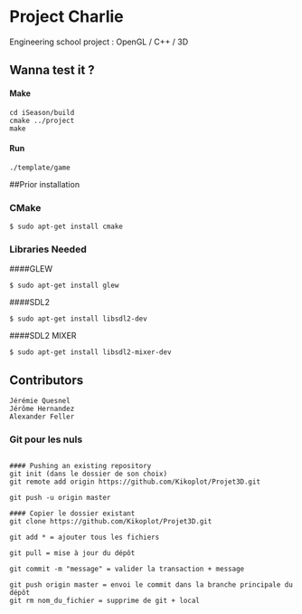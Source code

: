 # Project Charlie

Engineering school project : OpenGL / C++ / 3D

## Wanna test it ?

#### Make

	cd iSeason/build
	cmake ../project
	make

#### Run

	./template/game

##Prior installation

### CMake

    $ sudo apt-get install cmake


### Libraries Needed

####GLEW

    $ sudo apt-get install glew


####SDL2

    $ sudo apt-get install libsdl2-dev

####SDL2 MIXER

    $ sudo apt-get install libsdl2-mixer-dev

## Contributors

	Jérémie Quesnel
	Jérôme Hernandez
	Alexander Feller

### Git pour les nuls
<pre><code>
#### Pushing an existing repository
git init (dans le dossier de son choix)
git remote add origin https://github.com/Kikoplot/Projet3D.git<br />
git push -u origin master<br />
#### Copier le dossier existant
git clone https://github.com/Kikoplot/Projet3D.git<br />
git add * = ajouter tous les fichiers<br />
git pull = mise à jour du dépôt<br />
git commit -m "message" = valider la transaction + message<br />
git push origin master = envoi le commit dans la branche principale du dépôt
git rm nom_du_fichier = supprime de git + local
</pre></code>
